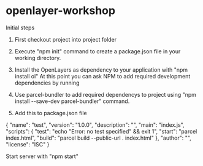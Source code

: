 # openlayer-workshop

Initial steps

1. First checkout project into project folder

2. Execute "npm init" command to create a package.json file in your working directory. 

3. Install the OpenLayers as dependency to your application with "npm install ol"
At this point you can ask NPM to add required development dependencies by running

4. Use parcel-bundler to add required dependencys to project using "npm install --save-dev parcel-bundler" command.

5. Add this to package.json file

{
  "name": "test",
  "version": "1.0.0",
  "description": "",
  "main": "index.js",
  "scripts": {
    "test": "echo \"Error: no test specified\" && exit 1",
    "start": "parcel index.html",
    "build": "parcel build --public-url . index.html"
  },
  "author": "",
  "license": "ISC"
}

Start server with "npm start"
